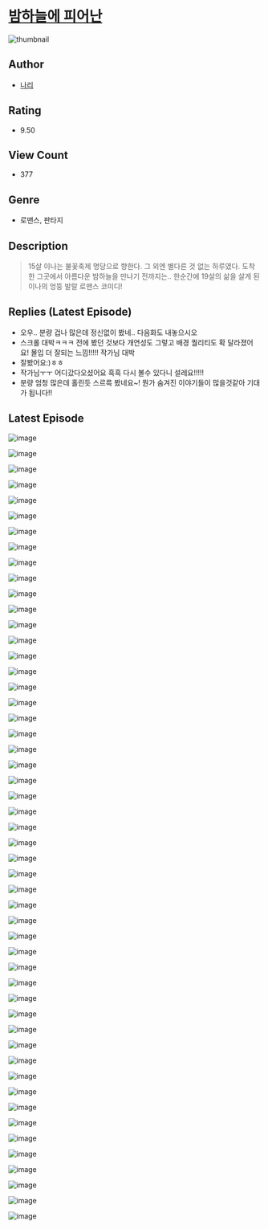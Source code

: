 # [밤하늘에 피어난](https://comic.naver.com/bestChallenge/list?titleId=810433)
![thumbnail](https://image-comic.pstatic.net/user_contents_data/challenge_comic/2023/05/23/359382/upload_7005174618787297585_480x623.jpeg)

## Author
- [나리](https://comic.naver.com/artistTitle?id=359382)

## Rating
- 9.50

## View Count
- 377

## Genre
- 로맨스, 판타지

## Description
> 15살 이나는 불꽃축제 명당으로 향한다. 그 외엔 별다른 것 없는 하루였다. 도착한 그곳에서 아름다운 밤하늘을 만나기 전까지는.. 한순간에 19살의 삶을 살게 된 이나의 엉뚱 발랄 로맨스 코미디!

## Replies (Latest Episode)
- 오우.. 분량 겁나 많은데 정신없이 봤네.. 다음화도 내놓으시오
- 스크롤 대박ㅋㅋㅋ 전에 봤던 것보다 개연성도 그렇고 배경 퀄리티도 확 달라졌어요! 몰입 더 잘되는 느낌!!!!! 작가님 대박
- 잘봤어요:)ㅎㅎ
- 작가님ㅜㅜ 어디갔다오셨어요 흑흑 다시 볼수 있다니 설레요!!!!!
- 분량 엄청 많은데 홀린듯 스르륵 봤네요~! 뭔가 숨겨진 이야기들이 많을것같아 기대가 됩니다!!

## Latest Episode
![image](https://image-comic.pstatic.net/user_contents_data/challenge_comic/2023/05/24/359382/upload_3473510279904715109.jpeg)

![image](https://image-comic.pstatic.net/user_contents_data/challenge_comic/2023/05/24/359382/upload_7378075103183255650.jpeg)

![image](https://image-comic.pstatic.net/user_contents_data/challenge_comic/2023/05/24/359382/upload_7017280245211478321.jpeg)

![image](https://image-comic.pstatic.net/user_contents_data/challenge_comic/2023/05/24/359382/upload_3762304915941188146.jpeg)

![image](https://image-comic.pstatic.net/user_contents_data/challenge_comic/2023/05/24/359382/upload_4135770335488323890.jpeg)

![image](https://image-comic.pstatic.net/user_contents_data/challenge_comic/2023/05/24/359382/upload_7162237853326784098.jpeg)

![image](https://image-comic.pstatic.net/user_contents_data/challenge_comic/2023/05/24/359382/upload_4062581339670733158.jpeg)

![image](https://image-comic.pstatic.net/user_contents_data/challenge_comic/2023/05/24/359382/upload_3977299030277764401.jpeg)

![image](https://image-comic.pstatic.net/user_contents_data/challenge_comic/2023/05/24/359382/upload_7233455230727446832.jpeg)

![image](https://image-comic.pstatic.net/user_contents_data/challenge_comic/2023/05/24/359382/upload_3689915084791953713.jpeg)

![image](https://image-comic.pstatic.net/user_contents_data/challenge_comic/2023/05/24/359382/upload_3545796787160114485.jpeg)

![image](https://image-comic.pstatic.net/user_contents_data/challenge_comic/2023/05/24/359382/upload_3544948874730354790.jpeg)

![image](https://image-comic.pstatic.net/user_contents_data/challenge_comic/2023/05/24/359382/upload_3834875981976385841.jpeg)

![image](https://image-comic.pstatic.net/user_contents_data/challenge_comic/2023/05/24/359382/upload_7234249078173284661.jpeg)

![image](https://image-comic.pstatic.net/user_contents_data/challenge_comic/2023/05/24/359382/upload_3979318824517317432.jpeg)

![image](https://image-comic.pstatic.net/user_contents_data/challenge_comic/2023/05/24/359382/upload_3775764944015156021.jpeg)

![image](https://image-comic.pstatic.net/user_contents_data/challenge_comic/2023/05/24/359382/upload_7004286199648434019.jpeg)

![image](https://image-comic.pstatic.net/user_contents_data/challenge_comic/2023/05/24/359382/upload_3474865084318429541.jpeg)

![image](https://image-comic.pstatic.net/user_contents_data/challenge_comic/2023/05/24/359382/upload_3990525940327724086.jpeg)

![image](https://image-comic.pstatic.net/user_contents_data/challenge_comic/2023/05/24/359382/upload_4051330046494848307.jpeg)

![image](https://image-comic.pstatic.net/user_contents_data/challenge_comic/2023/05/24/359382/upload_3689909557031810102.jpeg)

![image](https://image-comic.pstatic.net/user_contents_data/challenge_comic/2023/05/24/359382/upload_7149243618029811257.jpeg)

![image](https://image-comic.pstatic.net/user_contents_data/challenge_comic/2023/05/24/359382/upload_7005684993153840948.jpeg)

![image](https://image-comic.pstatic.net/user_contents_data/challenge_comic/2023/05/24/359382/upload_7365978277073609573.jpeg)

![image](https://image-comic.pstatic.net/user_contents_data/challenge_comic/2023/05/24/359382/upload_7005684813586969188.jpeg)

![image](https://image-comic.pstatic.net/user_contents_data/challenge_comic/2023/05/24/359382/upload_7234582218049861733.jpeg)

![image](https://image-comic.pstatic.net/user_contents_data/challenge_comic/2023/05/24/359382/upload_3546415816383947618.jpeg)

![image](https://image-comic.pstatic.net/user_contents_data/challenge_comic/2023/05/24/359382/upload_7293070961621874486.jpeg)

![image](https://image-comic.pstatic.net/user_contents_data/challenge_comic/2023/05/24/359382/upload_7077469707266766433.jpeg)

![image](https://image-comic.pstatic.net/user_contents_data/challenge_comic/2023/05/24/359382/upload_7377852092120261220.jpeg)

![image](https://image-comic.pstatic.net/user_contents_data/challenge_comic/2023/05/24/359382/upload_3919647040739619172.jpeg)

![image](https://image-comic.pstatic.net/user_contents_data/challenge_comic/2023/05/24/359382/upload_4049078242436932451.jpeg)

![image](https://image-comic.pstatic.net/user_contents_data/challenge_comic/2023/05/24/359382/upload_7077237705263179110.jpeg)

![image](https://image-comic.pstatic.net/user_contents_data/challenge_comic/2023/05/24/359382/upload_7220168925393401654.jpeg)

![image](https://image-comic.pstatic.net/user_contents_data/challenge_comic/2023/05/24/359382/upload_3486965033772147250.jpeg)

![image](https://image-comic.pstatic.net/user_contents_data/challenge_comic/2023/05/24/359382/upload_3761971756146964838.jpeg)

![image](https://image-comic.pstatic.net/user_contents_data/challenge_comic/2023/05/24/359382/upload_3544392697856471348.jpeg)

![image](https://image-comic.pstatic.net/user_contents_data/challenge_comic/2023/05/24/359382/upload_3472613083483235384.jpeg)

![image](https://image-comic.pstatic.net/user_contents_data/challenge_comic/2023/05/24/359382/upload_7147550391544406373.jpeg)

![image](https://image-comic.pstatic.net/user_contents_data/challenge_comic/2023/05/24/359382/upload_3832625066889458232.jpeg)

![image](https://image-comic.pstatic.net/user_contents_data/challenge_comic/2023/05/24/359382/upload_3978476603694015545.jpeg)

![image](https://image-comic.pstatic.net/user_contents_data/challenge_comic/2023/05/24/359382/upload_7149805489892713520.jpeg)

![image](https://image-comic.pstatic.net/user_contents_data/challenge_comic/2023/05/24/359382/upload_3703195163030599526.jpeg)

![image](https://image-comic.pstatic.net/user_contents_data/challenge_comic/2023/05/24/359382/upload_3474586903618348390.jpeg)

![image](https://image-comic.pstatic.net/user_contents_data/challenge_comic/2023/05/24/359382/upload_3775253653891725409.jpeg)

![image](https://image-comic.pstatic.net/user_contents_data/challenge_comic/2023/05/24/359382/upload_4048847352866497844.jpeg)

![image](https://image-comic.pstatic.net/user_contents_data/challenge_comic/2023/05/24/359382/upload_3919366642963998051.jpeg)

![image](https://image-comic.pstatic.net/user_contents_data/challenge_comic/2023/05/24/359382/upload_4049074948230636388.jpeg)

![image](https://image-comic.pstatic.net/user_contents_data/challenge_comic/2023/05/24/359382/upload_4122307902937773104.jpeg)

![image](https://image-comic.pstatic.net/user_contents_data/challenge_comic/2023/05/24/359382/upload_3474915447977371189.jpeg)

![image](https://image-comic.pstatic.net/user_contents_data/challenge_comic/2023/05/24/359382/upload_3775250386226602342.jpeg)
